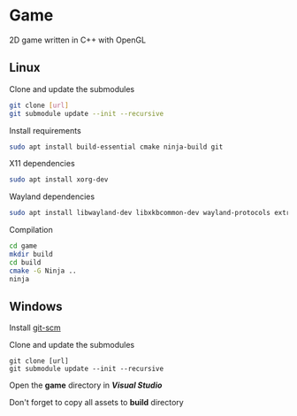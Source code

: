 # Game

2D game written in C++ with OpenGL

## Linux
Clone and update the submodules
```bash
git clone [url]
git submodule update --init --recursive
```

Install requirements
```bash
sudo apt install build-essential cmake ninja-build git
```

X11 dependencies
```bash
sudo apt install xorg-dev
```

Wayland dependencies
```bash
sudo apt install libwayland-dev libxkbcommon-dev wayland-protocols extra-cmake-modules
```

Compilation
```bash
cd game
mkdir build
cd build
cmake -G Ninja ..
ninja
```

## Windows
Install [git-scm](https://git-scm.com/)

Clone and update the submodules
```
git clone [url]
git submodule update --init --recursive
```

Open the **game** directory in ***Visual Studio***

Don't forget to copy all assets to **build** directory
